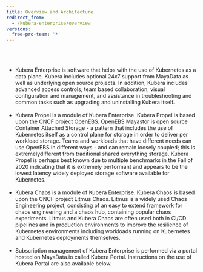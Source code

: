 ```yaml
---
title: Overview and Architecture
redirect_from:
  - /kubera-enterprise/overview
versions:
  free-pro-team: '*'
---
```

<br><br>
* Kubera Enterprise is software that helps with the use of Kubernetes as a data plane. Kubera includes optional 24x7 support from MayaData as well as underlying open source projects. In addition, Kubera includes advanced access controls, team based collaboration, visual configuration and management, and assistance in troubleshooting and common tasks such as upgrading and uninstalling Kubera itself.
<br><br>
* Kubera Propel is a module of Kubera Enterprise. Kubera Propel is based upon the CNCF project OpenEBS. OpenEBS Mayastor is open source Container Attached Storage - a pattern that includes the use of Kubernetes itself as a control plane for storage in order to deliver per workload storage. Teams and workloads that have different needs can use OpenEBS in different ways - and can remain loosely coupled; this is extremelydifferent from traditional shared everything storage. Kubera Propel is perhaps best known due to multiple benchmarks in the Fall of 2020 indicating that it is extremely performant and appears to be the lowest latency widely deployed storage software available for Kubernetes. 
<br><br>
* Kubera Chaos is a module of Kubera Enterprise. Kubera Chaos is based upon the CNCF project Litmus Chaos. Litmus is a widely used Chaos Engineering project, consisting of an easy to extend framework for chaos engineering and a chaos hub, containing popular chaos experiments. Litmus and Kubera Chaos are often used both in CI/CD pipelines and in production environments to improve the resilience of Kubernetes environments including workloads running on Kubernetes and Kubernetes deployments themselves. 
<br><br>
* Subscription management of Kubera Enterprise is performed via a portal hosted on MayaData.io called Kubera Portal. Instructions on the use of Kubera Portal are also available below.  
<br><br>
